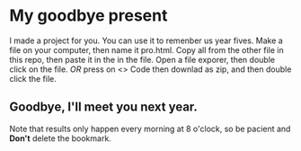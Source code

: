 # My goodbye present

I made a project for you. You can use it to remenber us year fives.
Make a file on your computer, then name it pro.html. Copy all from the other file in this repo, then paste it in the in the file. Open a file exporer, then double click on the file.
*OR* press on <> Code then downlad as zip, and then double click the file.
## Goodbye, I'll meet you next year.
Note that results only happen every morning at 8 o'clock, so be pacient and **Don't** delete the bookmark.
